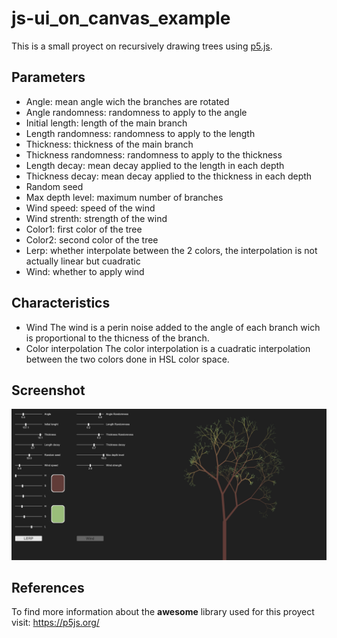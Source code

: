 # js-ui_on_canvas_example
This is a small proyect on recursively drawing trees using <a href="https://p5js.org/">p5.js</a>.
## Parameters
  - Angle: mean angle wich the branches are rotated
  - Angle randomness: randomness to apply to the angle
  - Initial length: length of the main branch
  - Length randomness: randomness to apply to the length
  - Thickness: thickness of the main branch
  - Thickness randomness: randomness to apply to the thickness
  - Length decay: mean decay applied to the length in each depth
  - Thickness decay: mean decay applied to the thickness in each depth
  - Random seed
  - Max depth level: maximum number of branches
  - Wind speed: speed of the wind
  - Wind strenth: strength of the wind
  - Color1: first color of the tree
  - Color2: second color of the tree
  - Lerp: whether interpolate between the 2 colors, the interpolation is not actually linear but cuadratic
  - Wind: whether to apply wind
## Characteristics
  - Wind
  The wind is a perin noise added to the angle of each branch wich is proportional to the thicness of the branch.
  - Color interpolation
  The color interpolation is a cuadratic interpolation between the two colors done in HSL color space.
## Screenshot
<img src="imgs/screenshot01.png"></img>
## References
To find more information about the <b>awesome</b> library used for this proyect visit:
<a href="https://p5js.org/"> https://p5js.org/ </a>
